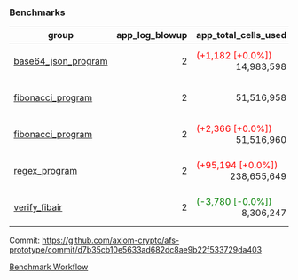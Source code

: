 ### Benchmarks
| group | app_log_blowup | app_total_cells_used | app_total_cycles | app_total_proof_time_ms | leaf_log_blowup | leaf_total_cells_used | leaf_total_cycles | leaf_total_proof_time_ms | instance | alloc |
|---|---|---|---|---|---|---|---|---|---|---|
| [ base64_json_program ](https://github.com/axiom-crypto/afs-prototype/blob/gh-pages/benchmarks/individual/base64_json-2-2-64cpu-linux-arm64-mimalloc.md) | <div style='text-align: right'> 2 </div>  | <span style='color: red'>(+1,182 [+0.0%])</span><div style='text-align: right'> 14,983,598 </div>  | <div style='text-align: right'> 217,310 </div>  | <span style='color: green'>(-2.0 [-0.1%])</span><div style='text-align: right'> 2,524.0 </div>  | <div style='text-align: right'> 2 </div>  | <span style='color: green'>(-2,110 [-0.0%])</span><div style='text-align: right'> 293,310,108 </div>  | <span style='color: green'>(-217 [-0.0%])</span><div style='text-align: right'> 6,749,320 </div>  | <span style='color: red'>(+74.0 [+0.2%])</span><div style='text-align: right'> 35,590.0 </div>  | 64cpu-linux-arm64 | mimalloc |
| [ fibonacci_program ](https://github.com/axiom-crypto/afs-prototype/blob/gh-pages/benchmarks/individual/fibonacci-2-2-64cpu-linux-arm64-mimalloc.md) | <div style='text-align: right'> 2 </div>  | <div style='text-align: right'> 51,516,958 </div>  | <div style='text-align: right'> 1,500,219 </div>  | <span style='color: green'>(-3.0 [-0.0%])</span><div style='text-align: right'> 6,463.0 </div>  | <div style='text-align: right'> 2 </div>  | <span style='color: red'>(+8,570 [+0.0%])</span><div style='text-align: right'> 143,348,142 </div>  | <span style='color: red'>(+821 [+0.0%])</span><div style='text-align: right'> 3,503,202 </div>  | <span style='color: red'>(+139.0 [+0.8%])</span><div style='text-align: right'> 17,909.0 </div>  | 64cpu-linux-arm64 | mimalloc |
| [ fibonacci_program ](https://github.com/axiom-crypto/afs-prototype/blob/gh-pages/benchmarks/individual/fibonacci-2-2-64cpu-linux-x64-jemalloc.md) | <div style='text-align: right'> 2 </div>  | <span style='color: red'>(+2,366 [+0.0%])</span><div style='text-align: right'> 51,516,960 </div>  | <div style='text-align: right'> 1,500,219 </div>  | <span style='color: green'>(-17.0 [-0.2%])</span><div style='text-align: right'> 6,810.0 </div>  | <div style='text-align: right'> 2 </div>  | <span style='color: red'>(+18,820 [+0.0%])</span><div style='text-align: right'> 143,380,382 </div>  | <span style='color: red'>(+1,741 [+0.0%])</span><div style='text-align: right'> 3,506,031 </div>  | <span style='color: green'>(-407.0 [-2.1%])</span><div style='text-align: right'> 18,768.0 </div>  | 64cpu-linux-x64 | jemalloc |
| [ regex_program ](https://github.com/axiom-crypto/afs-prototype/blob/gh-pages/benchmarks/individual/regex-2-2-64cpu-linux-arm64-mimalloc.md) | <div style='text-align: right'> 2 </div>  | <span style='color: red'>(+95,194 [+0.0%])</span><div style='text-align: right'> 238,655,649 </div>  | <span style='color: green'>(-148 [-0.0%])</span><div style='text-align: right'> 4,181,072 </div>  | <span style='color: red'>(+70.0 [+0.3%])</span><div style='text-align: right'> 27,260.0 </div>  | <div style='text-align: right'> 2 </div>  | <span style='color: green'>(-50,280 [-0.0%])</span><div style='text-align: right'> 314,571,763 </div>  | <span style='color: green'>(-4,638 [-0.1%])</span><div style='text-align: right'> 7,304,946 </div>  | <span style='color: green'>(-364.0 [-1.0%])</span><div style='text-align: right'> 36,571.0 </div>  | 64cpu-linux-arm64 | mimalloc |
| [ verify_fibair ](https://github.com/axiom-crypto/afs-prototype/blob/gh-pages/benchmarks/individual/verify_fibair-2-2-64cpu-linux-arm64-mimalloc.md) | <div style='text-align: right'> 2 </div>  | <span style='color: green'>(-3,780 [-0.0%])</span><div style='text-align: right'> 8,306,247 </div>  | <span style='color: green'>(-171 [-0.1%])</span><div style='text-align: right'> 199,167 </div>  | <span style='color: red'>(+1.0 [+0.1%])</span><div style='text-align: right'> 1,487.0 </div>  | <div style='text-align: right'> - </div>  | <div style='text-align: right'> - </div>  | <div style='text-align: right'> - </div>  | <div style='text-align: right'> - </div>  | 64cpu-linux-arm64 | mimalloc |


Commit: https://github.com/axiom-crypto/afs-prototype/commit/d7b35cb10e5633ad682dc8ae9b22f533729da403

[Benchmark Workflow](https://github.com/axiom-crypto/afs-prototype/actions/runs/11966216649)

